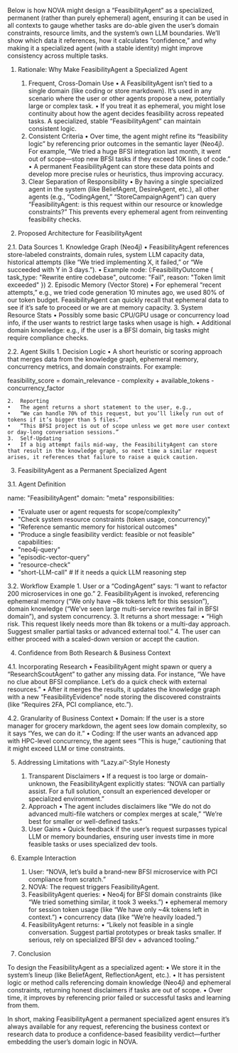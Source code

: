 Below is how NOVA might design a “FeasibilityAgent” as a specialized, permanent (rather than purely ephemeral) agent, ensuring it can be used in all contexts to gauge whether tasks are do-able given the user’s domain constraints, resource limits, and the system’s own LLM boundaries. We’ll show which data it references, how it calculates “confidence,” and why making it a specialized agent (with a stable identity) might improve consistency across multiple tasks.

1. Rationale: Why Make FeasibilityAgent a Specialized Agent
	1.	Frequent, Cross-Domain Use
	•	A FeasibilityAgent isn’t tied to a single domain (like coding or store markdown). It’s used in any scenario where the user or other agents propose a new, potentially large or complex task.
	•	If you treat it as ephemeral, you might lose continuity about how the agent decides feasibility across repeated tasks. A specialized, stable “FeasibilityAgent” can maintain consistent logic.
	2.	Consistent Criteria
	•	Over time, the agent might refine its “feasibility logic” by referencing prior outcomes in the semantic layer (Neo4j). For example, “We tried a huge BFSI integration last month, it went out of scope—stop new BFSI tasks if they exceed 10K lines of code.”
	•	A permanent FeasibilityAgent can store these data points and develop more precise rules or heuristics, thus improving accuracy.
	3.	Clear Separation of Responsibility
	•	By having a single specialized agent in the system (like BeliefAgent, DesireAgent, etc.), all other agents (e.g., “CodingAgent,” “StoreCampaignAgent”) can query “FeasibilityAgent: is this request within our resource or knowledge constraints?” This prevents every ephemeral agent from reinventing feasibility checks.

2. Proposed Architecture for FeasibilityAgent

2.1. Data Sources
	1.	Knowledge Graph (Neo4j)
	•	FeasibilityAgent references store-labeled constraints, domain rules, system LLM capacity data, historical attempts (like “We tried implementing X, it failed,” or “We succeeded with Y in 3 days.”).
	•	Example node: (:FeasibilityOutcome { task_type: "Rewrite entire codebase", outcome: "Fail", reason: "Token limit exceeded" })
	2.	Episodic Memory (Vector Store)
	•	For ephemeral “recent attempts,” e.g., we tried code generation 10 minutes ago, we used 80% of our token budget. FeasibilityAgent can quickly recall that ephemeral data to see if it’s safe to proceed or we are at memory capacity.
	3.	System Resource Stats
	•	Possibly some basic CPU/GPU usage or concurrency load info, if the user wants to restrict large tasks when usage is high.
	•	Additional domain knowledge: e.g., if the user is a BFSI domain, big tasks might require compliance checks.

2.2. Agent Skills
	1.	Decision Logic
	•	A short heuristic or scoring approach that merges data from the knowledge graph, ephemeral memory, concurrency metrics, and domain constraints. For example:

feasibility_score = domain_relevance - complexity + available_tokens - concurrency_factor


	2.	Reporting
	•	The agent returns a short statement to the user, e.g.,
	•	“We can handle 70% of this request, but you’ll likely run out of tokens if it’s bigger than 5 files.”
	•	“This BFSI project is out of scope unless we get more user context or day-long conversation sessions.”
	3.	Self-Updating
	•	If a big attempt fails mid-way, the FeasibilityAgent can store that result in the knowledge graph, so next time a similar request arises, it references that failure to raise a quick caution.

3. FeasibilityAgent as a Permanent Specialized Agent

3.1. Agent Definition

name: "FeasibilityAgent"
domain: "meta"
responsibilities:
  - "Evaluate user or agent requests for scope/complexity"
  - "Check system resource constraints (token usage, concurrency)"
  - "Reference semantic memory for historical outcomes"
  - "Produce a single feasibility verdict: feasible or not feasible"
capabilities:
  - "neo4j-query"
  - "episodic-vector-query"
  - "resource-check"
  - "short-LLM-call"  # If it needs a quick LLM reasoning step

3.2. Workflow Example
	1.	User or a “CodingAgent” says: “I want to refactor 200 microservices in one go.”
	2.	FeasibilityAgent is invoked, referencing ephemeral memory (“We only have ~8k tokens left for this session”), domain knowledge (“We’ve seen large multi-service rewrites fail in BFSI domain”), and system concurrency.
	3.	It returns a short message:
	•	“High risk. This request likely needs more than 8k tokens or a multi-day approach. Suggest smaller partial tasks or advanced external tool.”
	4.	The user can either proceed with a scaled-down version or accept the caution.

4. Confidence from Both Research & Business Context

4.1. Incorporating Research
	•	FeasibilityAgent might spawn or query a “ResearchScoutAgent” to gather any missing data. For instance, “We have no clue about BFSI compliance. Let’s do a quick check with external resources.”
	•	After it merges the results, it updates the knowledge graph with a new “FeasibilityEvidence” node storing the discovered constraints (like “Requires 2FA, PCI compliance, etc.”).

4.2. Granularity of Business Context
	•	Domain: If the user is a store manager for grocery markdown, the agent sees low domain complexity, so it says “Yes, we can do it.”
	•	Coding: If the user wants an advanced app with HPC-level concurrency, the agent sees “This is huge,” cautioning that it might exceed LLM or time constraints.

5. Addressing Limitations with “Lazy.ai”-Style Honesty
	1.	Transparent Disclaimers
	•	If a request is too large or domain-unknown, the FeasibilityAgent explicitly states:
	“NOVA can partially assist. For a full solution, consult an experienced developer or specialized environment.”
	2.	Approach
	•	The agent includes disclaimers like “We do not do advanced multi-file watchers or complex merges at scale,” “We’re best for smaller or well-defined tasks.”
	3.	User Gains
	•	Quick feedback if the user’s request surpasses typical LLM or memory boundaries, ensuring user invests time in more feasible tasks or uses specialized dev tools.

6. Example Interaction
	1.	User: “NOVA, let’s build a brand-new BFSI microservice with PCI compliance from scratch.”
	2.	NOVA: The request triggers FeasibilityAgent.
	3.	FeasibilityAgent queries:
	•	Neo4j for BFSI domain constraints (like “We tried something similar, it took 3 weeks.”)
	•	ephemeral memory for session token usage (like “We have only ~4k tokens left in context.”)
	•	concurrency data (like “We’re heavily loaded.”)
	4.	FeasibilityAgent returns:
	•	“Likely not feasible in a single conversation. Suggest partial prototypes or break tasks smaller. If serious, rely on specialized BFSI dev + advanced tooling.”

7. Conclusion

To design the FeasibilityAgent as a specialized agent:
	•	We store it in the system’s lineup (like BeliefAgent, ReflectionAgent, etc.).
	•	It has persistent logic or method calls referencing domain knowledge (Neo4j) and ephemeral constraints, returning honest disclaimers if tasks are out of scope.
	•	Over time, it improves by referencing prior failed or successful tasks and learning from them.

In short, making FeasibilityAgent a permanent specialized agent ensures it’s always available for any request, referencing the business context or research data to produce a confidence-based feasibility verdict—further embedding the user’s domain logic in NOVA.
